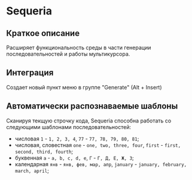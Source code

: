 # Sequeria

## Краткое описание
Расширяет функциональность среды в части генерации последовательностей и работы мультикурсора.

## Интеграция
Создает новый пункт меню в группе "Generate" (Alt + Insert)

## Автоматически распознаваемые шаблоны
Сканируя текщую строчку кода, Sequeria способна работать со следующими шаблонами последовательностей:
 * числовая `1` - `1, 2, 3, 4`, `77` - `77, 78, 79, 80, 81`;
 * числовая, словестная `one` - `one, two, three, four`, `first` - `first, second, third, fourth`;
 * буквенная `a` - `a, b, c, d, e`, `Г` - `Г, Д, Е, Ж, З`;
 * календарная `янв` - `янв, фев, мар, апр`, `january` - `january, february, march, april`;
